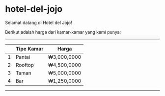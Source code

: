 # hotel-del-jojo

Selamat datang di Hotel del Jojo!

Berikut adalah harga dari kamar-kamar yang kami punya:

--------------------------------
|   | Tipe Kamar |    Harga    |
|---|------------|-------------|
| 1 | Pantai     | ₩3,000,0000 |
| 2 | Rooftop    | ₩4,500,0000 |
| 3 | Taman      | ₩5,000,0000 |
| 4 | Bar        | ₩1,250,0000 |
--------------------------------
